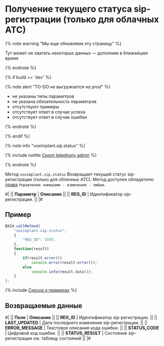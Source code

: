# Получение текущего статуса sip-регистрации (только для облачных АТС)

{% note warning "Мы еще обновляем эту страницу" %}

Тут может не хватать некоторых данных — дополним в ближайшее время

{% endnote %}

{% if build == 'dev' %}

{% note alert "TO-DO _не выгружается на prod_" %}

- не указаны типы параметров
- не указана обязательность параметров
- отсутствуют примеры
- отсутствует ответ в случае успеха
- отсутствует ответ в случае ошибки

{% endnote %}

{% endif %}

{% note info "voximplant.sip.status" %}

{% include notitle [Скоуп telephony admin](../../_includes/scope-telephony-admin.md) %}

{% endnote %}

Метод `voximplant.sip.status` Возвращает текущий статус sip-регистрации (только для облачных АТС). Метод доступен обладателю [права](https://helpdesk.bitrix24.ru/open/18177766/) `Управление номерами - изменение - любые`.

#|
|| **Параметр** | **Описание** ||
|| **REG_ID** | Идентификатор sip-регистрации. ||
|#

## Пример

```javascript
BX24.callMethod(
    "voximplant.sip.status",
    {
        "REG_ID": 5505,
    },
    function(result) 
    {
        if(result.error())
            console.error(result.error());
        else
            console.info(result.data());
    }
);
```

{% include [Сноска о примерах](../../../../_includes/examples.md) %}

## Возвращаемые данные

#|
|| **Поле** | **Описание** ||
|| **REG_ID** | Идентификатор sip-регистрации. ||
|| **LAST_UPDATED** | Дата последнего изменения sip-регистрации. ||
|| **ERROR_MESSAGE** | Текстовое описание кода ошибки. ||
|| **STATUS_CODE** | Цифровой код ошибки. ||
|| **STATUS_RESULT** | Состояние sip-регистрации см. таблицу состояний ||
|#